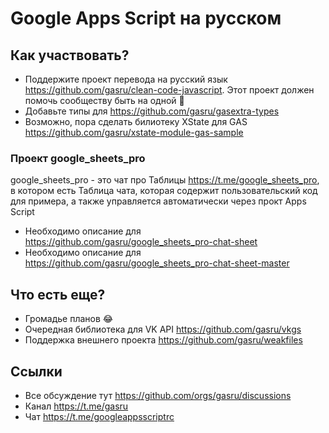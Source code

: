 # Google Apps Script на русском

## Как участвовать?

- Поддержите проект перевода на русский язык https://github.com/gasru/clean-code-javascript. Этот проект должен помочь сообществу быть на одной 🌊
- Добавьте типы для https://github.com/gasru/gasextra-types
- Возможно, пора сделать билиотеку XState для GAS https://github.com/gasru/xstate-module-gas-sample

### Проект google_sheets_pro

google_sheets_pro - это чат про Таблицы https://t.me/google_sheets_pro, в котором есть Таблица чата, которая содержит пользовательский код для примера, а также управляется автоматически через прокт Apps Script

- Необходимо описание для https://github.com/gasru/google_sheets_pro-chat-sheet
- Необходимо описание для https://github.com/gasru/google_sheets_pro-chat-sheet-master

## Что есть еще?

- Громадье планов 😂
- Очередная библиотека для VK API https://github.com/gasru/vkgs
- Поддержка внешнего проекта https://github.com/gasru/weakfiles

## Ссылки

- Все обсуждение тут https://github.com/orgs/gasru/discussions
- Канал https://t.me/gasru
- Чат https://t.me/googleappsscriptrc
